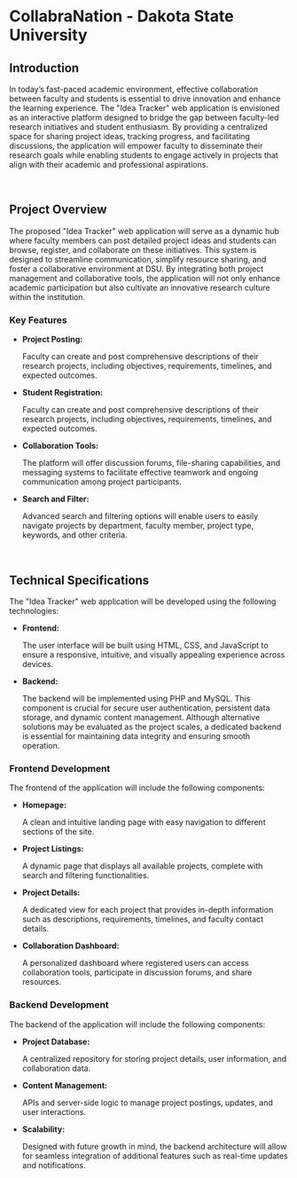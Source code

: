 <h1>CollabraNation - Dakota State University</h1>

<h2>Introduction</h2>
<p>In today’s fast-paced academic environment, effective collaboration between faculty and students is essential to drive innovation and enhance the learning experience. The "Idea Tracker" web application is envisioned as an interactive platform designed to bridge the gap between faculty-led research initiatives and student enthusiasm. By providing a centralized space for sharing project ideas, tracking progress, and facilitating discussions, the application will empower faculty to disseminate their research goals while enabling students to engage actively in projects that align with their academic and professional aspirations.</p>

<br />

<h2>Project Overview</h2>
<p>The proposed "Idea Tracker" web application will serve as a dynamic hub where faculty members can post detailed project ideas and students can browse, register, and collaborate on these initiatives. This system is designed to streamline communication, simplify resource sharing, and foster a collaborative environment at DSU. By integrating both project management and collaborative tools, the application will not only enhance academic participation but also cultivate an innovative research culture within the institution.</p>

<h3>Key Features</h3>
<ul>
  <li>
    <strong>Project Posting:</strong>
    <p>Faculty can create and post comprehensive descriptions of their research projects, including objectives, requirements, timelines, and expected outcomes.</p>
  </li>
  <li>
    <strong>Student Registration:</strong>
    <p>Faculty can create and post comprehensive descriptions of their research projects, including objectives, requirements, timelines, and expected outcomes.</p>
  </li>
  <li>
    <strong>Collaboration Tools:</strong>
    <p>The platform will offer discussion forums, file-sharing capabilities, and messaging systems to facilitate effective teamwork and ongoing communication among project participants.</p>
  </li>
  <li>
    <strong>Search and Filter:</strong>
    <p>Advanced search and filtering options will enable users to easily navigate projects by department, faculty member, project type, keywords, and other criteria.</p>
  </li>
</ul>
<br />
<h2>Technical Specifications</h2>
<p>The "Idea Tracker" web application will be developed using the following technologies:</p>
<ul>
  <li>
    <strong>Frontend:</strong>
    <p>The user interface will be built using HTML, CSS, and JavaScript to ensure a responsive, intuitive, and visually appealing experience across devices.</p>
  </li>
  <li>
    <strong>Backend:</strong>
    <p>The backend will be implemented using PHP and MySQL. This component is crucial for secure user authentication, persistent data storage, and dynamic content management. Although alternative solutions may be evaluated as the project scales, a dedicated backend is essential for maintaining data integrity and ensuring smooth operation.</p>
  </li>
</ul>

<h3>Frontend Development</h3>
<p>The frontend of the application will include the following components:</p>
<ul>
  <li>
    <strong>Homepage:</strong>
    <p>A clean and intuitive landing page with easy navigation to different sections of the site.</p>
  </li>
  <li>
    <strong>Project Listings:</strong>
    <p>A dynamic page that displays all available projects, complete with search and filtering functionalities.</p>
  </li>
  <li>
    <strong>Project Details:</strong>
    <p>A dedicated view for each project that provides in-depth information such as descriptions, requirements, timelines, and faculty contact details.</p>
  </li>
  <li>
    <strong>Collaboration Dashboard:</strong>
    <p>A personalized dashboard where registered users can access collaboration tools, participate in discussion forums, and share resources.</p>
  </li>
</ul>

<h3>Backend Development</h3>
<p>The backend of the application will include the following components:</p>
<ul>
  <li>
    <strong>Project Database:</strong>
    <p>A centralized repository for storing project details, user information, and collaboration data.</p>
  </li>
  <li>
    <strong>Content Management:</strong>
    <p>APIs and server-side logic to manage project postings, updates, and user interactions.</p>
  </li>
  <li>
    <strong>Scalability:</strong>
    <p>Designed with future growth in mind, the backend architecture will allow for seamless integration of additional features such as real-time updates and notifications.</p>
  </li>
</ul>

